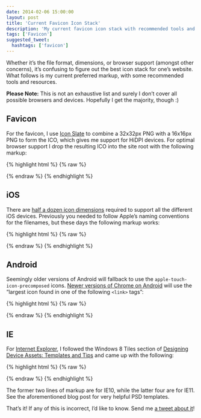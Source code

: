 ```yaml
---
date: 2014-02-06 15:00:00
layout: post
title: 'Current Favicon Icon Stack'
description: 'My current favicon icon stack with recommended tools and resources too.'
tags: ['Favicon']
suggested_tweet:
  hashtags: ['favicon']
---
```


Whether it’s the file format, dimensions, or browser support (amongst other concerns), it’s confusing to figure out the best icon stack for one’s website. What follows is my current preferred markup, with some recommended tools and resources.

<div class="yellow-box">
  <p><strong>Please Note:</strong> This is not an exhaustive list and surely I don’t cover all possible browsers and devices. Hopefully I get the majority, though :)</p>
</div>

## Favicon
For the favicon, I use [Icon Slate](http://www.kodlian.com/apps/icon-slate) to combine a 32x32px PNG with a 16x16px PNG to form the ICO, which gives me support for HiDPI devices. For optimal browser support I drop the resulting ICO into the site root with the following markup:

{% highlight html %}
{% raw %}
<link rel="shortcut icon" href="/favicon.ico" >
{% endraw %}
{% endhighlight %}

## iOS
There are [half a dozen icon dimensions](https://developer.apple.com/library/ios/documentation/userexperience/conceptual/MobileHIG/IconMatrix.html) required to support all the different iOS devices. Previously you needed to follow Apple’s naming conventions for the filenames, but these days the following markup works:

{% highlight html %}
{% raw %}
<link rel="apple-touch-icon-precomposed" sizes="152x152" href="/favicon-152x152.png">
<link rel="apple-touch-icon-precomposed" sizes="144x144" href="/favicon-144x144.png">
<link rel="apple-touch-icon-precomposed" sizes="120x120" href="/favicon-120x120.png">
<link rel="apple-touch-icon-precomposed" sizes="114x114" href="/favicon-114x114.png">
<link rel="apple-touch-icon-precomposed" sizes="76x76" href="/favicon-76x76.png">
<link rel="apple-touch-icon-precomposed" sizes="72x72" href="/favicon-72x72.png">
<link rel="apple-touch-icon-precomposed" href="/favicon-57x57.png">
{% endraw %}
{% endhighlight %}

## Android
Seemingly older versions of Android will fallback to use the `apple-touch-icon-precomposed` icons. [Newer versions of Chrome on Android](https://developers.google.com/chrome/mobile/docs/installtohomescreen) will use the “largest icon found in one of the following `<link>` tags”:

{% highlight html %}
{% raw %}
<link rel="shortcut icon" sizes="196x196" href="/favicon-196x196.png">
{% endraw %}
{% endhighlight %}

## IE
For [Internet Explorer](http://msdn.microsoft.com/en-us/library/ie/dn255024%28v=vs.85%29.aspx), I followed the Windows 8 Tiles section of [Designing Device Assets: Templates and Tips](http://viget.com/inspire/designing-device-assets-templates-techniques-and-tips) and came up with the following:

{% highlight html %}
{% raw %}
<meta name="msapplication-TileColor" content="#FFFFFF">
<meta name="msapplication-TileImage" content="/favicon-144x144-ie10.png">

<meta name="msapplication-square70x70logo" content="/favicon-128x128-ie11.png"/>
<meta name="msapplication-square150x150logo" content="/favicon-270x270-ie11.png"/>
<meta name="msapplication-wide310x150logo" content="/favicon-558x270-ie11.png"/>
<meta name="msapplication-square310x310logo" content="/favicon-558x558-ie11.png"/>
{% endraw %}
{% endhighlight %}

The former two lines of markup are for IE10, while the latter four are for IE11. See the aforementioned blog post for very helpful PSD templates.

That’s it! If any of this is incorrect, I’d like to know. Send me [a tweet about it](https://twitter.com/davidensinger)!
